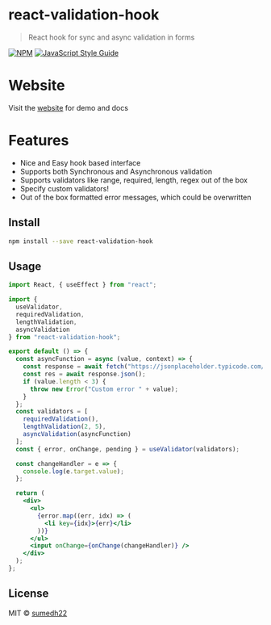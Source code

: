 # react-validation-hook

> React hook for sync and async validation in forms

[![NPM](https://img.shields.io/npm/v/react-validation-hook.svg)](https://www.npmjs.com/package/react-validation-hook) [![JavaScript Style Guide](https://img.shields.io/badge/code_style-standard-brightgreen.svg)](https://standardjs.com)
# Website

Visit the [website](https://sumedh22.github.io/react-validation-hook/) for demo and docs
# Features
* Nice and Easy hook based interface
* Supports both Synchronous and Asynchronous validation
* Supports validators like range, required, length, regex out of the box
* Specify custom validators!
* Out of the box formatted error messages, which could be overwritten

## Install

```bash
npm install --save react-validation-hook
```

## Usage

```jsx
import React, { useEffect } from "react";

import {
  useValidator,
  requiredValidation,
  lengthValidation,
  asyncValidation
} from "react-validation-hook";

export default () => {
  const asyncFunction = async (value, context) => {
    const response = await fetch("https://jsonplaceholder.typicode.com/photos");
    const res = await response.json();
    if (value.length < 3) {
      throw new Error("Custom error " + value);
    }
  };
  const validators = [
    requiredValidation(),
    lengthValidation(2, 5),
    asyncValidation(asyncFunction)
  ];
  const { error, onChange, pending } = useValidator(validators);

  const changeHandler = e => {
    console.log(e.target.value);
  };

  return (
    <div>
      <ul>
        {error.map((err, idx) => (
          <li key={idx}>{err}</li>
        ))}
      </ul>
      <input onChange={onChange(changeHandler)} />
    </div>
  );
};

```

## License

MIT © [sumedh22](https://github.com/sumedh22)
